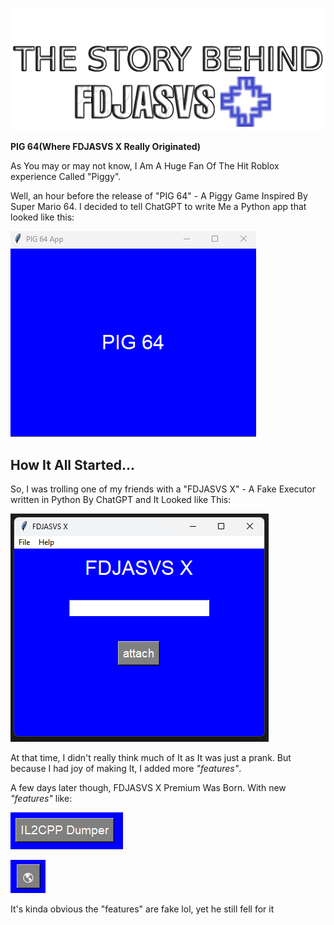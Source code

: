 ![Story](https://github.com/FDJASVS-X/.github/blob/main/Images/StoryFDx.png)

**PIG 64(Where FDJASVS X Really Originated)**

As You may or may not know, I Am A Huge Fan Of The Hit Roblox experience Called "Piggy".

Well, an hour before the release of "PIG 64" - A Piggy Game Inspired By Super Mario 64. I decided to tell ChatGPT to write Me a Python app that looked like this:

![PIG64](https://github.com/FDJASVS-X/.github/blob/main/Images/pog64app.png)

## How It All Started...
So, I was trolling one of my friends with a "FDJASVS X" - A Fake Executor written in Python By ChatGPT and It Looked like This: 

![FDJASVS X](https://github.com/FDJASVS-X/.github/blob/main/Images/FDJASVSXImage.png)

At that time, I didn't really think much of It as It was just a prank. But because I had joy of making It, I added more _"features"_.

A few days later though, FDJASVS X Premium Was Born. With new _"features"_ like:

![il2cpp sucks](https://github.com/FDJASVS-X/.github/blob/main/Images/i2dumimage.png)

![Uncopylocking](https://github.com/FDJASVS-X/.github/blob/main/Images/b.png)

It's kinda obvious the "features" are fake lol, yet he still fell for it
